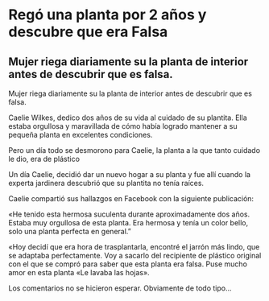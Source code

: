 # Regó una planta por 2 años y descubre que era Falsa #

## Mujer riega diariamente su la planta de interior antes de descubrir que es falsa. ##

Mujer riega diariamente su la planta de interior antes de descubrir que es falsa.

Caelie Wilkes, dedico dos años de su vida al cuidado de su plantita. Ella estaba orgullosa y maravillada de cómo había logrado mantener a su pequeña planta en excelentes condiciones.

Pero un día todo se desmorono para Caelie, la planta a la que tanto cuidado le dio, era de plástico

Un día Caelie, decidió dar un nuevo hogar a su planta y fue allí cuando la experta jardinera descubrió que su plantita no tenía raíces.

Caelie compartió sus hallazgos en Facebook con la siguiente publicación:

«He tenido esta hermosa suculenta durante aproximadamente dos años. Estaba muy orgullosa de esta planta. Era hermosa y tenía un color bello, solo una planta perfecta en general.”

«Hoy decidí que era hora de trasplantarla, encontré el jarrón más lindo, que se adaptaba perfectamente. Voy a sacarlo del recipiente de plástico original con el que se compró para saber que esta planta era falsa. Puse mucho amor en esta planta «Le lavaba las hojas».

Los comentarios no se hicieron esperar. Obviamente de todo tipo…
